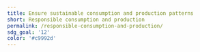 ```yaml
---
title: Ensure sustainable consumption and production patterns
short: Responsible consumption and production
permalink: /responsible-consumption-and-production/
sdg_goal: '12'
color: '#c9992d'
---
```


